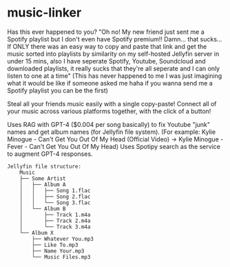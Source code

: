 ﻿# music-linker
 
Has this ever happened to you? 
"Oh no! My new friend just sent me a Spotify playlist but I don't even have Spotify premium!! Damn... that sucks... If ONLY there was an easy way to copy and paste that link and get the music sorted into playlists by similarity on my self-hosted Jellyfin server in under 15 mins, also I have seperate Spotify, Youtube, Soundcloud and downloaded playlists, it really sucks that they're all seperate and I can only listen to one at a time"
(This has never happened to me I was just imagining what it would be like if someone asked me haha if you wanna send me a Spotify playlist you can be the first)

Steal all your friends music easily with a single copy-paste! Connect all of your music across various platforms together, with the click of a button! 

Uses RAG with GPT-4 ($0.004 per song basically) to fix Youtube "junk" names and get album names (for Jellyfin file system). (For example: Kylie Minogue - Can't Get You Out Of My Head (Official Video) -> Kylie Minogue - Fever - Can't Get You Out Of My Head) 
Uses Spotipy search as the service to augment GPT-4 responses.

```
Jellyfin file structure:
    Music
    ├── Some Artist
    │   ├── Album A
    │   │   ├── Song 1.flac
    │   │   ├── Song 2.flac
    │   │   └── Song 3.flac
    │   └── Album B
    │       ├── Track 1.m4a
    │       ├── Track 2.m4a
    │       └── Track 3.m4a
    └── Album X
        ├── Whatever You.mp3
        ├── Like To.mp3
        ├── Name Your.mp3
        └── Music Files.mp3
```

